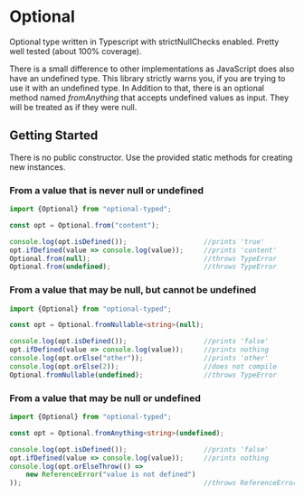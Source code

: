 # Optional

Optional type written in Typescript with strictNullChecks enabled.
Pretty well tested (about 100% coverage).

There is a small difference to other implementations as JavaScript does also have an undefined type.
This library strictly warns you, if you are trying to use it with an undefined type.
In Addition to that, there is an optional method named *fromAnything* that accepts
undefined values as input. They will be treated as if they were null.

## Getting Started

There is no public constructor.
Use the provided static methods for creating new instances.

### From a value that is never null or undefined

```typescript
import {Optional} from "optional-typed";

const opt = Optional.from("content");

console.log(opt.isDefined());                   //prints 'true'
opt.ifDefined(value => console.log(value));     //prints 'content'
Optional.from(null);                            //throws TypeError
Optional.from(undefined);                       //throws TypeError
```

### From a value that may be null, but cannot be undefined

```typescript
import {Optional} from "optional-typed";

const opt = Optional.fromNullable<string>(null);

console.log(opt.isDefined());                   //prints 'false'
opt.ifDefined(value => console.log(value));     //prints nothing
console.log(opt.orElse("other"));               //prints 'other'
console.log(opt.orElse(2));                     //does not compile
Optional.fromNullable(undefined);               //throws TypeError
```

### From a value that may be null or undefined

```typescript
import {Optional} from "optional-typed";

const opt = Optional.fromAnything<string>(undefined);

console.log(opt.isDefined());                   //prints 'false'
opt.ifDefined(value => console.log(value));     //prints nothing
console.log(opt.orElseThrow(() =>
    new ReferenceError("value is not defined")
));                                             //throws ReferenceError
```



